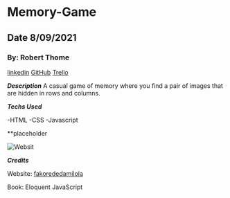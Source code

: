 # Memory-Game

## Date 8/09/2021

### By: Robert Thome

[linkedin](linkedin.com/in/robert-thome-325507192)
[GitHub](https://github.com/robertthome)
[Trello](https://trello.com/b/q3vVuRsu/browser-game)

**_Description_**
A casual game of memory where you find a pair of images that are hidden in rows and columns.

**_Techs Used_**

-HTML
-CSS
-Javascript

**placeholder

![Websit](https://www.word-game-world.com/images/kids-memory-games-bigpicture-220.jpg)

***Credits***

Website: [fakorededamilola](https://dev.to/fakorededamilola/create-a-memory-game-with-js-1l9j)

Book: Eloquent JavaScript